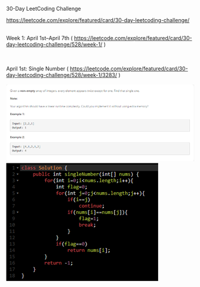 30-Day LeetCoding Challenge

https://leetcode.com/explore/featured/card/30-day-leetcoding-challenge/

<br/>Week 1: April 1st–April 7th ( https://leetcode.com/explore/featured/card/30-day-leetcoding-challenge/528/week-1/ ) <br/> <br/>

<br/>April 1st: Single Number ( https://leetcode.com/explore/featured/card/30-day-leetcoding-challenge/528/week-1/3283/ ) <br/> <br/>
![Problem](https://github.com/johnakidis/LeetCode/blob/master/images/april_1st_e.png)
![Solution](https://github.com/johnakidis/LeetCode/blob/master/images/april_1st_s.png) <br/> <br/>
